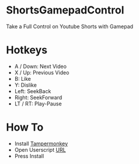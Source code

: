# ShortsGamepadControl
Take a Full Control on Youtube Shorts with Gamepad

# Hotkeys
- A / Down: Next Video  
- X / Up: Previous Video  
- B: Like  
- Y: Dislike  
- Left: SeekBack  
- Right: SeekForward  
- LT / RT: Play-Pause  

# How To
- Install [Tampermonkey](https://chromewebstore.google.com/detail/tampermonkey/dhdgffkkebhmkfjojejmpbldmpobfkfo)
- Open Userscript [URL](https://github.com/Wolf49406/ShortsGamepadControl/raw/main/ShortsGamepadControl.user.js)
- Press Install
